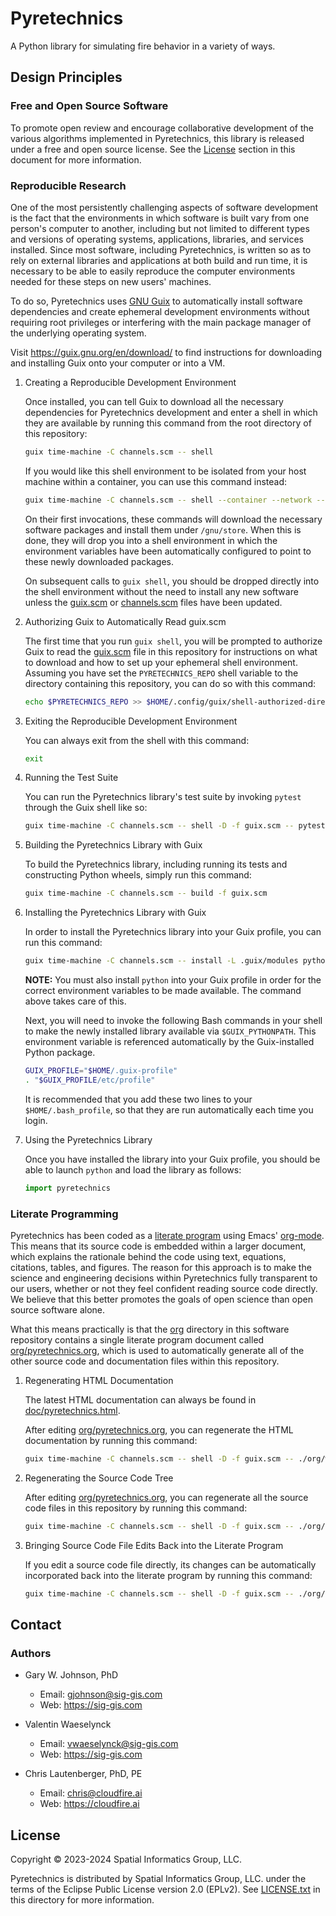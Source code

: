 # Pyretechnics

A Python library for simulating fire behavior in a variety of ways.

## Design Principles

### Free and Open Source Software

To promote open review and encourage collaborative development of the
various algorithms implemented in Pyretechnics, this library is
released under a free and open source license. See the
[License](#license) section in this document for more information.

### Reproducible Research

One of the most persistently challenging aspects of software
development is the fact that the environments in which software is
built vary from one person's computer to another, including but not
limited to different types and versions of operating systems,
applications, libraries, and services installed. Since most software,
including Pyretechnics, is written so as to rely on external libraries
and applications at both build and run time, it is necessary to be
able to easily reproduce the computer environments needed for these
steps on new users' machines.

To do so, Pyretechnics uses [GNU Guix](https://guix.gnu.org) to
automatically install software dependencies and create ephemeral
development environments without requiring root privileges or
interfering with the main package manager of the underlying operating
system.

Visit <https://guix.gnu.org/en/download/> to find instructions for
downloading and installing Guix onto your computer or into a VM.

1.  Creating a Reproducible Development Environment

    Once installed, you can tell Guix to download all the necessary
    dependencies for Pyretechnics development and enter a shell in
    which they are available by running this command from the root
    directory of this repository:

    ```sh
    guix time-machine -C channels.scm -- shell
    ```

    If you would like this shell environment to be isolated from your
    host machine within a container, you can use this command instead:

    ```sh
    guix time-machine -C channels.scm -- shell --container --network --link-profile -S /usr/bin/env=bin/env --share=$HOME/.ssh
    ```

    On their first invocations, these commands will download the
    necessary software packages and install them under `/gnu/store`.
    When this is done, they will drop you into a shell environment in
    which the environment variables have been automatically configured
    to point to these newly downloaded packages.
    
    On subsequent calls to `guix shell`, you should be dropped
    directly into the shell environment without the need to install
    any new software unless the [guix.scm](guix.scm) or
    [channels.scm](channels.scm) files have been updated.

2.  Authorizing Guix to Automatically Read guix.scm

    The first time that you run `guix shell`, you will be prompted to
    authorize Guix to read the [guix.scm](guix.scm) file in this
    repository for instructions on what to download and how to set up
    your ephemeral shell environment. Assuming you have set the
    `PYRETECHNICS_REPO` shell variable to the directory containing
    this repository, you can do so with this command:

    ```sh
    echo $PYRETECHNICS_REPO >> $HOME/.config/guix/shell-authorized-directories
    ```

3.  Exiting the Reproducible Development Environment

    You can always exit from the shell with this command:

    ```sh
    exit
    ```

4.  Running the Test Suite

    You can run the Pyretechnics library's test suite by invoking
    `pytest` through the Guix shell like so:

    ```sh
    guix time-machine -C channels.scm -- shell -D -f guix.scm -- pytest -vv
    ```

5.  Building the Pyretechnics Library with Guix

    To build the Pyretechnics library, including running its tests and
    constructing Python wheels, simply run this command:

    ```sh
    guix time-machine -C channels.scm -- build -f guix.scm
    ```

6.  Installing the Pyretechnics Library with Guix

    In order to install the Pyretechnics library into your Guix
    profile, you can run this command:

    ```sh
    guix time-machine -C channels.scm -- install -L .guix/modules python python-pyretechnics
    ```

    **NOTE:** You must also install `python` into your Guix profile in
    order for the correct environment variables to be made available.
    The command above takes care of this.

    Next, you will need to invoke the following Bash commands in your
    shell to make the newly installed library available via
    `$GUIX_PYTHONPATH`. This environment variable is referenced
    automatically by the Guix-installed Python package.

    ```sh
    GUIX_PROFILE="$HOME/.guix-profile"
    . "$GUIX_PROFILE/etc/profile"
    ```

    It is recommended that you add these two lines to your
    `$HOME/.bash_profile`, so that they are run automatically each
    time you login.

7.  Using the Pyretechnics Library

    Once you have installed the library into your Guix profile, you
    should be able to launch `python` and load the library as follows:

    ```python
    import pyretechnics
    ```

### Literate Programming

Pyretechnics has been coded as a [literate
program](https://en.wikipedia.org/wiki/Literate_programming) using
Emacs' [org-mode](http://orgmode.org/worg/org-contrib/babel/). This
means that its source code is embedded within a larger document, which
explains the rationale behind the code using text, equations,
citations, tables, and figures. The reason for this approach is to
make the science and engineering decisions within Pyretechnics fully
transparent to our users, whether or not they feel confident reading
source code directly. We believe that this better promotes the goals
of open science than open source software alone.

What this means practically is that the [org](org) directory in this
software repository contains a single literate program document called
[org/pyretechnics.org](org/pyretechnics.org), which is used to
automatically generate all of the other source code and documentation
files within this repository.

1.  Regenerating HTML Documentation

    The latest HTML documentation can always be found in
    [doc/pyretechnics.html](doc/pyretechnics.html).
    
    After editing [org/pyretechnics.org](org/pyretechnics.org), you can
    regenerate the HTML documentation by running this command:

    ```sh
    guix time-machine -C channels.scm -- shell -D -f guix.scm -- ./org/weave.el
    ```

2.  Regenerating the Source Code Tree

    After editing [org/pyretechnics.org](org/pyretechnics.org), you can
    regenerate all the source code files in this repository by running
    this command:

    ```sh
    guix time-machine -C channels.scm -- shell -D -f guix.scm -- ./org/tangle.el
    ```

3.  Bringing Source Code File Edits Back into the Literate Program

    If you edit a source code file directly, its changes can be
    automatically incorporated back into the literate program by
    running this command:

    ```sh
    guix time-machine -C channels.scm -- shell -D -f guix.scm -- ./org/detangle.el
    ```

## Contact

### Authors

- Gary W. Johnson, PhD
  - Email: gjohnson@sig-gis.com
  - Web: <https://sig-gis.com>

- Valentin Waeselynck
  - Email: vwaeselynck@sig-gis.com
  - Web: <https://sig-gis.com>

- Chris Lautenberger, PhD, PE
  - Email: chris@cloudfire.ai
  - Web: <https://cloudfire.ai>

<a id="license"></a>
## License

Copyright © 2023-2024 Spatial Informatics Group, LLC.

Pyretechnics is distributed by Spatial Informatics Group, LLC. under
the terms of the Eclipse Public License version 2.0 (EPLv2). See
[LICENSE.txt](LICENSE.txt) in this directory for more information.
